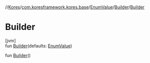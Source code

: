 //[Kores](../../../../index.md)/[com.koresframework.kores.base](../../index.md)/[EnumValue](../index.md)/[Builder](index.md)/[Builder](-builder.md)

# Builder

[jvm]\
fun [Builder](-builder.md)(defaults: [EnumValue](../index.md))

fun [Builder](-builder.md)()
